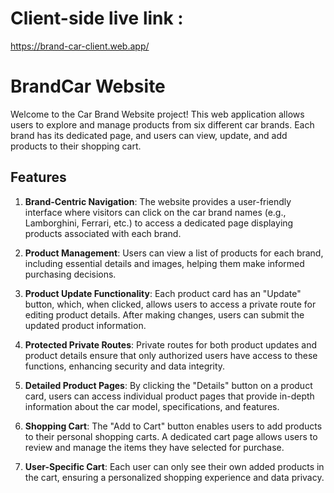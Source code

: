 
# Client-side live link :
https://brand-car-client.web.app/



# BrandCar Website
Welcome to the Car Brand Website project! This web application allows users to explore and manage products from six different car brands. Each brand has its dedicated page, and users can view, update, and add products to their shopping cart.

## Features

1. **Brand-Centric Navigation**: The website provides a user-friendly interface where visitors can click on the car brand names (e.g., Lamborghini, Ferrari, etc.) to access a dedicated page displaying products associated with each brand.

2. **Product Management**: Users can view a list of products for each brand, including essential details and images, helping them make informed purchasing decisions.

3. **Product Update Functionality**: Each product card has an "Update" button, which, when clicked, allows users to access a private route for editing product details. After making changes, users can submit the updated product information.

4. **Protected Private Routes**: Private routes for both product updates and product details ensure that only authorized users have access to these functions, enhancing security and data integrity.

5. **Detailed Product Pages**: By clicking the "Details" button on a product card, users can access individual product pages that provide in-depth information about the car model, specifications, and features.

6. **Shopping Cart**: The "Add to Cart" button enables users to add products to their personal shopping carts. A dedicated cart page allows users to review and manage the items they have selected for purchase.

7. **User-Specific Cart**:  Each user can only see their own added products in the cart, ensuring a personalized shopping experience and data privacy.
